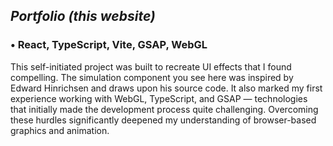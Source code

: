 



## *Portfolio (this website)*

### • React, TypeScript, Vite, GSAP, WebGL

This self-initiated project was built to recreate UI
effects that I found compelling. The simulation
component you see here was inspired by Edward Hinrichsen and draws upon his source code.
It also marked my first experience working with WebGL,
TypeScript, and GSAP — technologies that initially made
the development process quite challenging. Overcoming
these hurdles significantly deepened my understanding
of browser-based graphics and animation.
